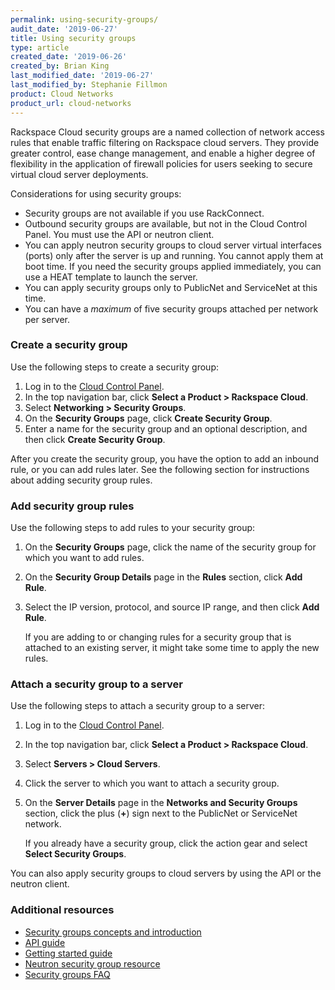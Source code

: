 ```yaml
---
permalink: using-security-groups/
audit_date: '2019-06-27'
title: Using security groups
type: article
created_date: '2019-06-26'
created_by: Brian King
last_modified_date: '2019-06-27'
last_modified_by: Stephanie Fillmon
product: Cloud Networks
product_url: cloud-networks
---
```


Rackspace Cloud security groups are a named collection of network access
rules that enable traffic filtering on Rackspace cloud servers. They provide
greater control, ease change management, and enable a higher degree of
flexibility in the application of firewall policies for users seeking to
secure virtual cloud server deployments.


Considerations for using security groups:

- Security groups are not available if you use RackConnect.
- Outbound security groups are available, but not in the Cloud Control Panel. You
  must use the API or neutron client.
- You can apply neutron security groups to cloud server virtual interfaces
  (ports) only after the server is up and running. You cannot apply them at
  boot time. If you need the security groups applied immediately, you can
  use a HEAT template to launch the server.
- You can apply security groups only to PublicNet and ServiceNet at this time.
- You can have a *maximum* of five security groups attached per network per
  server.


### Create a security group

Use the following steps to create a security group:

1. Log in to the [Cloud Control Panel](https://login.rackspace.com/).
2. In the top navigation bar, click **Select a Product > Rackspace Cloud**.
3. Select **Networking > Security Groups**.
4. On the **Security Groups** page, click **Create Security Group**.
5. Enter a name for the security group and an optional description, and then
   click **Create Security Group**.

After you create the security group, you have the option to add an inbound
rule, or you can add rules later. See the following section for instructions
about adding security group rules.

### Add security group rules

Use the following steps to add rules to your security group:

1. On the **Security Groups** page, click the name of the security group for
   which you want to add rules.
2. On the **Security Group Details** page in the **Rules** section, click
   **Add Rule**.
3. Select the IP version, protocol, and source IP range, and then click
   **Add Rule**.

   If you are adding to or changing rules for a security group that is attached
   to an existing server, it might take some time to apply the new rules.


### Attach a security group to a server

Use the following steps to attach a security group to a server:

1. Log in to the [Cloud Control Panel](https://login.rackspace.com/).
2. In the top navigation bar, click **Select a Product > Rackspace Cloud**.
3. Select **Servers > Cloud Servers**.
4. Click the server to which you want to attach a security group.
5. On the **Server Details** page in the **Networks and Security Groups**
   section, click the plus (**+**) sign next to the PublicNet or ServiceNet
   network.

   If you already have a security group, click the action gear and
   select **Select Security Groups**.

You can also apply security groups to cloud servers by using the API
or the neutron client.

### Additional resources

- [Security groups concepts and introduction](https://developer.rackspace.com/docs/cloud-networks/v2/getting-started/concepts/#security-groups-and-rules-concepts)
- [API guide](https://developer.rackspace.com/docs/cloud-networks/v2/api-reference/sec-group-operations/)
- [Getting started guide](https://developer.rackspace.com/docs/cloud-networks/v2/getting-started/controlling-network-access/security-groups/)
- [Neutron security group resource](https://developer.rackspace.com/docs/cloud-orchestration/v1/resources-reference/openstack/#os-neutron-securitygroup)
- [Security groups FAQ](https://support.rackspace.com/support/how-to/cloud-servers-faq/)
